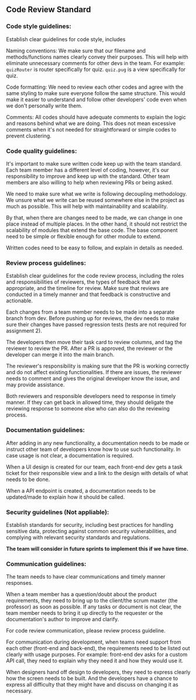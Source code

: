 ## Code Review Standard

### Code style guidelines: 

Establish clear guidelines for code style, includes

Naming conventions: We make sure that our filename and methods/functions names clearly convey their purposes. This will help with eliminate unnecessary comments for other devs in the team. For example: `quizRouter` is router specifically for quiz. `quiz.pug` is a view specifically for quiz. 

Code formatting: We need to review each other codes and agree with the same styling to make sure everyone follow the same structure. This would make it easier to understand and follow other developers' code even when we don't personally write them.

Comments: All codes should have adequate comments to explain the logic and reasons behind what we are doing. This does not mean excessive comments when it's not needed for straightforward or simple codes to prevent clustering. 

### Code quality guidelines: 

It's important to make sure written code keep up with the team standard. Each team member has a different level of coding, however, it's our responsibility to improve and keep up with the standard. Other team members are also willing to help when reviewing PRs or being asked. 

We need to make sure what we write is following decoupling methodology. We unsure what we write can be reused somewhere else in the project as much as possible. This will help with maintainability and scalability. 

By that, when there are changes need to be made, we can change in one place instead of multiple places. In the other hand, it should not restrict the scalability of modules that extend the base code. The base component need to be simple or flexible enough for other module to extend.

Written codes need to be easy to follow, and explain in details as needed. 

### Review process guidelines: 

Establish clear guidelines for the code review process, including the roles and responsibilities of reviewers, the types of feedback that are appropriate, and the timeline for review. Make sure that reviews are conducted in a timely manner and that feedback is constructive and actionable.

Each changes from a team member needs to be made into a separate branch from dev. Before pushing up for reviews, the dev needs to make sure their changes have passed regression tests (tests are not required for assignment 2).

The developers then move their task card to review columns, and tag the reviewer to review the PR. After a PR is approved, the reviewer or the developer can merge it into the main branch. 

The reviewer's responsibility is making sure that the PR is working correctly and do not affect existing functionalities. If there are issues, the reviewer needs to comment and gives the original developer know the issue, and may provide assistance. 

Both reviewers and responsible developers need to response in timely manner. If they can get back in allowed time, they should deligate the reviewing response to someone else who can also do the reviewing process. 

### Documentation guidelines: 

After adding in any new functionality, a documentation needs to be made or instruct other team of developers know how to use such functionality. In case usage is not clear, a documentation is required. 

When a UI design is created for our team, each front-end dev gets a task ticket for their responsible view and a link to the design with details of what needs to be done. 

When a API endpoint is created, a documentation needs to be updated/made to explain how it should be called. 

### Security guidelines (Not appliable): 

Establish standards for security, including best practices for handling sensitive data, protecting against common security vulnerabilities, and complying with relevant security standards and regulations. 

**The team will consider in future sprints to implement this if we have time.** 

### Communication guidelines: 

The team needs to have clear communications and timely manner responses. 

When a team member has a question/doubt about the product requirements, they need to bring up to the client/the scrum master (the professor) as soon as possible. If any tasks or document is not clear, the team member needs to bring it up directly to the requester or the documentation's author to improve and clarify. 

For code review communication, please review process guideline. 

For communication during development, when teams need support from each other (front-end and back-end), the requirements need to be listed out clearly with usage purposes. For example: front-end dev asks for a custom API call, they need to explain why they need it and how they would use it. 

When designers hand off design to developers, they need to express clearly how the screen needs to be built. And the developers have a chance to express all difficulty that they might have and discuss on changing it as necessary. 

